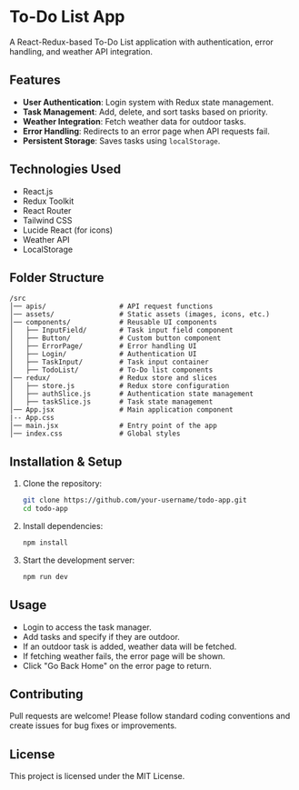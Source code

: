 # To-Do List App

A React-Redux-based To-Do List application with authentication, error handling, and weather API integration.

## Features
- **User Authentication**: Login system with Redux state management.
- **Task Management**: Add, delete, and sort tasks based on priority.
- **Weather Integration**: Fetch weather data for outdoor tasks.
- **Error Handling**: Redirects to an error page when API requests fail.
- **Persistent Storage**: Saves tasks using `localStorage`.

## Technologies Used
- React.js
- Redux Toolkit
- React Router
- Tailwind CSS
- Lucide React (for icons)
- Weather API
- LocalStorage

## Folder Structure
```
/src
│── apis/                  # API request functions
│── assets/                # Static assets (images, icons, etc.)
│── components/            # Reusable UI components
│   ├── InputField/        # Task input field component
│   ├── Button/            # Custom button component
│   ├── ErrorPage/         # Error handling UI
│   ├── Login/             # Authentication UI
│   ├── TaskInput/         # Task input container
│   ├── TodoList/          # To-Do list components
│── redux/                 # Redux store and slices
│   ├── store.js           # Redux store configuration
│   ├── authSlice.js       # Authentication state management
│   ├── taskSlice.js       # Task state management
│── App.jsx                # Main application component
|-- App.css
│── main.jsx               # Entry point of the app
│── index.css              # Global styles
```

## Installation & Setup
1. Clone the repository:
   ```sh
   git clone https://github.com/your-username/todo-app.git
   cd todo-app
   ```
2. Install dependencies:
   ```sh
   npm install
   ```
3. Start the development server:
   ```sh
   npm run dev
   ```

## Usage
- Login to access the task manager.
- Add tasks and specify if they are outdoor.
- If an outdoor task is added, weather data will be fetched.
- If fetching weather fails, the error page will be shown.
- Click "Go Back Home" on the error page to return.

## Contributing
Pull requests are welcome! Please follow standard coding conventions and create issues for bug fixes or improvements.

## License
This project is licensed under the MIT License.

